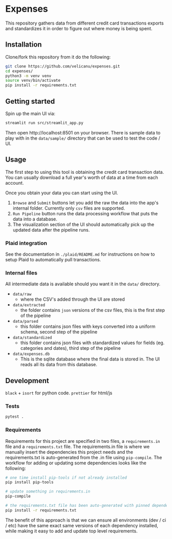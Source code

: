 # Expenses

This repository gathers data from different credit card transactions exports and
standardizes it in order to figure out where money is being spent.

## Installation

Clone/fork this repository from it do the following:

```bash
git clone https://github.com/velicanu/expenses.git
cd expenses/
python3 -m venv venv
source venv/bin/activate
pip install -r requirements.txt
```

## Getting started

Spin up the main UI via:

```bash
streamlit run src/streamlit_app.py
```

Then open http://localhost:8501 on your browser. There is sample data to play with
in the `data/sample/` directory that can be used to test the code / UI.

## Usage

The first step to using this tool is obtaining the credit card transaction data.
You can usually download a full year's worth of data at a time from each account.

Once you obtain your data you can start using the UI.

1. `Browse` and `Submit` buttons let you add the raw the data into the app's internal folder. Currently only `csv` files are supported.
2. `Run Pipeline` button runs the data processing workflow that puts the data into a database.
3. The visualization section of the UI should automatically pick up the updated data after the pipeline runs.

### Plaid integration

See the documentation in `./plaid/README.md` for instructions on how to setup Plaid to
automatically pull transactions.

### Internal files

All intermediate data is available should you want it in the `data/` directory.
- `data/raw`
  - where the CSV's added through the UI are stored
- `data/extracted`
  - the folder contains `json` versions of the csv files, this is the first step of the pipeline
- `data/parsed`
  - this folder contains json files with keys converted into a uniform schema, second step of the pipeline
- `data/standardized`
  - this folder contains json files with standardized values for fields (eg. categories and dates), third step of the pipeline
- `data/expenses.db`
  - This is the sqlite database where the final data is stored in. The UI reads all its data from this database.

## Development

`black` + `isort` for python code. `prettier` for html/js

### Tests

```bash
pytest .
```

### Requirements

Requirements for this project are specified in two files, a `requirements.in` file and a
`requirements.txt` file. The requirements.in file is where we manually insert the
dependencies this project needs and the requirements.txt is auto-generated from the .in
file using `pip-compile`. The workflow for adding or updating some dependencies looks
like the following:

```bash
# one time install pip-tools if not already installed
pip install pip-tools

# update something in requirements.in
pip-compile

# the requirements.txt file has been auto-generated with pinned dependencies
pip install -r requirements.txt
```

The benefit of this approach is that we can ensure all environments (dev / ci / etc)
have the same exact same versions of each dependency installed, while making it easy to
add and update top level requirements.


